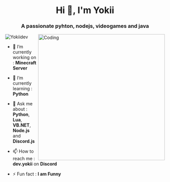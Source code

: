<!-- [![MasterHead](https://1.bp.blogspot.com/-7A4WynwLsMw/XbBpCXG8fHI/AAAAAAAAMt4/uOa1bpLskYgrwGbllhSu2SDj_Mig8SXJQCLcBGAsYHQ/s1600/2000_600px.gif)](https://github.com/wiizzl) -->
<h1 align="center">Hi 👋, I'm Yokii</h1>
<h3 align="center">A passionate pyhton, nodejs, videogames and java</h3>
<img align="right" alt="Coding" width="400" src="https://media.giphy.com/media/iIqmM5tTjmpOB9mpbn/giphy.gif">

<p align="left"> <img src="https://komarev.com/ghpvc/?username=YokiiDev&label=Profile%20views&color=0e75b6&style=flat" alt="Yokiidev" /> </p>

- 🔭 I’m currently working on : **Minecraft Server**

- 🌱 I’m currently learning : **Python**

- 💬 Ask me about : **Python**, **Lua**, **VB.NET**, **Node.js** and **Discord.js**

- 📫 How to reach me : **dev.yokii** on **Discord**

- ⚡ Fun fact : **I am Funny**
